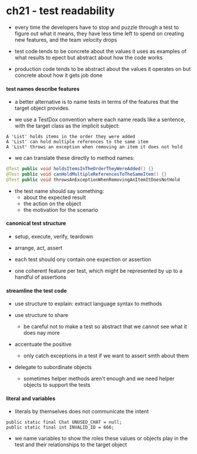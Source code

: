 # ch21 - test readability

- every time the developers have to stop and puzzle through a test to figure out
  what it means, they have less time left to spend on creating new features, and
  the team velocity drops

- test code tends to be concrete about the values it uses as examples of what
  results to epect but abstract about how the code works

- production code tends to be abstract about the values it operates on but
  concrete about how it gets job done

#### test names describe features

- a better alternative is to name tests in terms of the features that the target object provides.

- we use a TestDox convention where each name reads like a sentence, with the
  target class as the implicit subject:

```shell
A 'List' holds items in the order they were added
A 'List' can hold multiple references to the same item
A 'List' throws an exception when removing an item it does not hold
```

- we can translate these directly to method names:

```java
@Test public void holdsItemsInTheOrderTheyWereAdded() {}
@Test public void canHoldMultipleReferencesToTheSameItem() {}
@Test public void throwsAnExceptionWhenRemovingAnItemItDoesNotHold
```

- the test name should say something:
  - about the expected result
  - the action on the object
  - the motivation for the scenario

#### canonical test structure

- setup, execute, verify, teardown

- arrange, act, assert

- each test should ony contain one expection or assertion
 - one coherent feature per test, which might be represented by up to a handful of assertions

#### streamline the test code

- use structure to explain: extract language syntax to methods

- use structure to share
  - be careful not to make a test so abstract that we cannot see what it does nay more

- accentuate the positive
  - only catch exceptions in a test if we want to assert smth about them

- delegate to subordinate objects
  - sometimes helper methods aren't enough and we need helper objects to support the tests

#### literal and variables

- literals by themselves does not communicate the intent

```shell
public static final Chat UNUSED_CHAT = null;
public static final int INVALID_ID = 666;
```

- we name variables to show the roles these values or objects play in the test
  and their relationships to the target object
